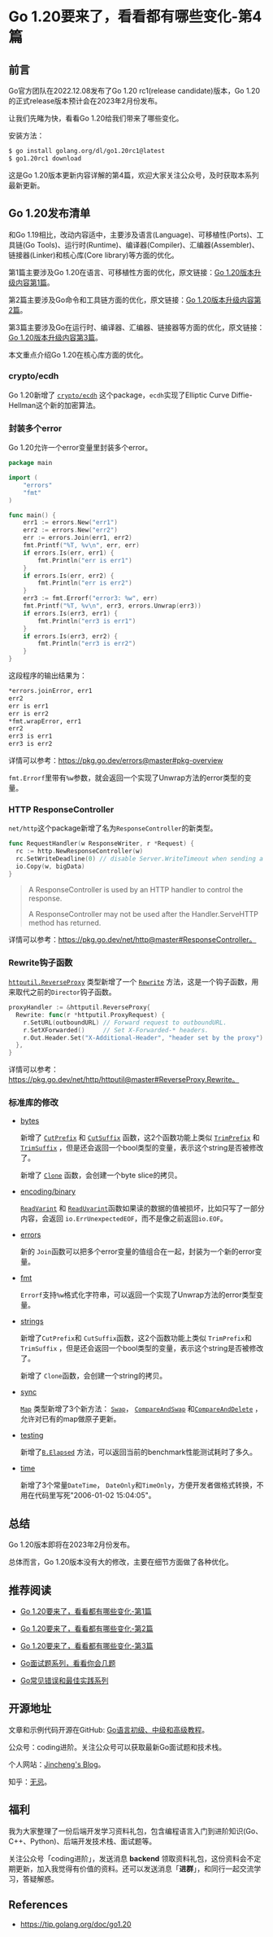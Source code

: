 # Go 1.20要来了，看看都有哪些变化-第4篇

## 前言

Go官方团队在2022.12.08发布了Go 1.20 rc1(release candidate)版本，Go 1.20的正式release版本预计会在2023年2月份发布。

让我们先睹为快，看看Go 1.20给我们带来了哪些变化。

安装方法：

```bash
$ go install golang.org/dl/go1.20rc1@latest
$ go1.20rc1 download
```

这是Go 1.20版本更新内容详解的第4篇，欢迎大家关注公众号，及时获取本系列最新更新。

## Go 1.20发布清单

和Go 1.19相比，改动内容适中，主要涉及语言(Language)、可移植性(Ports)、工具链(Go Tools)、运行时(Runtime)、编译器(Compiler)、汇编器(Assembler)、链接器(Linker)和核心库(Core library)等方面的优化。

第1篇主要涉及Go 1.20在语言、可移植性方面的优化，原文链接：[Go 1.20版本升级内容第1篇](https://mp.weixin.qq.com/s?__biz=Mzg2MTcwNjc1Mg==&mid=2247484629&idx=1&sn=60a01d3cc85ef2462156f0565c30738d&chksm=ce124bbaf965c2ac351cd9c602e8b67d5119b2a89a7f2de0289bdeb7608ae589c329eb8f7275&token=1619842941&lang=zh_CN#rd)。

第2篇主要涉及Go命令和工具链方面的优化，原文链接：[Go 1.20版本升级内容第2篇](https://mp.weixin.qq.com/s?__biz=Mzg2MTcwNjc1Mg==&mid=2247484638&idx=1&sn=459a22d4a9bf5d9715e70d3c25b05b93&chksm=ce124bb1f965c2a76bacc1135799ab268be66a861e99391b354a9f2dfd8c22a60853cc1d689d&token=1342188569&lang=zh_CN#rd)。

第3篇主要涉及Go在运行时、编译器、汇编器、链接器等方面的优化，原文链接：[Go 1.20版本升级内容第3篇](https://mp.weixin.qq.com/s?__biz=Mzg2MTcwNjc1Mg==&mid=2247484644&idx=1&sn=3c1c4d852b220595ef633f30084f3a11&chksm=ce124b8bf965c29d38c8f17702003c3531b58be15470f7b5c13f67784806a532850b79f464cc&token=1794942092&lang=zh_CN#rd)。

本文重点介绍Go 1.20在核心库方面的优化。

### crypto/ecdh

Go 1.20新增了 [`crypto/ecdh`](https://tip.golang.org/pkg/crypto/ecdh/) 这个package，`ecdh`实现了Elliptic Curve Diffie-Hellman这个新的加密算法。

### 封装多个error

Go 1.20允许一个error变量里封装多个error。

```go
package main

import (
	"errors"
	"fmt"
)

func main() {
	err1 := errors.New("err1")
	err2 := errors.New("err2")
	err := errors.Join(err1, err2)
	fmt.Printf("%T, %v\n", err, err)
	if errors.Is(err, err1) {
		fmt.Println("err is err1")
	}
	if errors.Is(err, err2) {
		fmt.Println("err is err2")
	}
	err3 := fmt.Errorf("error3: %w", err)
	fmt.Printf("%T, %v\n", err3, errors.Unwrap(err3))
	if errors.Is(err3, err1) {
		fmt.Println("err3 is err1")
	}
	if errors.Is(err3, err2) {
		fmt.Println("err3 is err2")
	}
}
```

这段程序的输出结果为：

```bash
*errors.joinError, err1
err2
err is err1
err is err2
*fmt.wrapError, err1
err2
err3 is err1
err3 is err2
```

详情可以参考：https://pkg.go.dev/errors@master#pkg-overview

`fmt.Errorf`里带有`%w`参数，就会返回一个实现了Unwrap方法的error类型的变量。

### HTTP ResponseController

`net/http`这个package新增了名为`ResponseController`的新类型。

```go
func RequestHandler(w ResponseWriter, r *Request) {
  rc := http.NewResponseController(w)
  rc.SetWriteDeadline(0) // disable Server.WriteTimeout when sending a large response
  io.Copy(w, bigData)
}
```

> A ResponseController is used by an HTTP handler to control the response.
>
> A ResponseController may not be used after the Handler.ServeHTTP method has returned.

详情可以参考：https://pkg.go.dev/net/http@master#ResponseController。

### Rewrite钩子函数

 [`httputil.ReverseProxy`](https://tip.golang.org/pkg/net/http/httputil/#ReverseProxy) 类型新增了一个 [`Rewrite`](https://tip.golang.org/pkg/net/http/httputil/#ReverseProxy.Rewrite) 方法，这是一个钩子函数，用来取代之前的`Director`钩子函数。

```go
proxyHandler := &httputil.ReverseProxy{
  Rewrite: func(r *httputil.ProxyRequest) {
    r.SetURL(outboundURL) // Forward request to outboundURL.
    r.SetXForwarded()     // Set X-Forwarded-* headers.
    r.Out.Header.Set("X-Additional-Header", "header set by the proxy")
  },
}
```

详情可以参考：https://pkg.go.dev/net/http/httputil@master#ReverseProxy.Rewrite。

### 标准库的修改

- [bytes](https://tip.golang.org/pkg/bytes/)

  新增了 [`CutPrefix`](https://tip.golang.org/pkg/bytes/#CutPrefix) 和 [`CutSuffix`](https://tip.golang.org/pkg/bytes/#CutSuffix) 函数，这2个函数功能上类似 [`TrimPrefix`](https://tip.golang.org/pkg/bytes/#TrimPrefix) 和 [`TrimSuffix`](https://tip.golang.org/pkg/bytes/#TrimSuffix) ，但是还会返回一个bool类型的变量，表示这个string是否被修改了。

  新增了 [`Clone`](https://tip.golang.org/pkg/bytes/#Clone) 函数，会创建一个byte slice的拷贝。

- [encoding/binary](https://tip.golang.org/pkg/encoding/binary/)

   [`ReadVarint`](https://tip.golang.org/pkg/encoding/binary/#ReadVarint) 和 [`ReadUvarint`](https://tip.golang.org/pkg/encoding/binary/#ReadUvarint)函数如果读的数据的值被损坏，比如只写了一部分内容，会返回 `io.ErrUnexpectedEOF`，而不是像之前返回`io.EOF`。

- [errors](https://tip.golang.org/pkg/errors/)

  新的 `Join`函数可以把多个error变量的值组合在一起，封装为一个新的error变量。

- [fmt](https://tip.golang.org/pkg/fmt/)

  `Errorf`支持`%w`格式化字符串，可以返回一个实现了Unwrap方法的error类型变量。

- [strings](https://tip.golang.org/pkg/strings/)

  新增了`CutPrefix`和 `CutSuffix`函数，这2个函数功能上类似 `TrimPrefix`和`TrimSuffix` ，但是还会返回一个bool类型的变量，表示这个string是否被修改了。

  新增了 `Clone`函数，会创建一个string的拷贝。

- [sync](https://tip.golang.org/pkg/sync/)

   [`Map`](https://tip.golang.org/pkg/sync/#Map) 类型新增了3个新方法： [`Swap`](https://tip.golang.org/pkg/sync/#Map.Swap)， [`CompareAndSwap`](https://tip.golang.org/pkg/sync/#Map.CompareAndSwap) 和[`CompareAndDelete`](https://tip.golang.org/pkg/sync/#Map.CompareAndDelete) ，允许对已有的map做原子更新。

- [testing](https://tip.golang.org/pkg/testing/)

  新增了[`B.Elapsed`](https://tip.golang.org/pkg/testing/#B.Elapsed) 方法，可以返回当前的benchmark性能测试耗时了多久。

- [time](https://tip.golang.org/pkg/time/)

  新增了3个常量`DateTime`， `DateOnly`和`TimeOnly`，方便开发者做格式转换，不用在代码里写死"2006-01-02 15:04:05"。

## 总结

Go 1.20版本即将在2023年2月份发布。

总体而言，Go 1.20版本没有大的修改，主要在细节方面做了各种优化。



## 推荐阅读

* [Go 1.20要来了，看看都有哪些变化-第1篇](https://mp.weixin.qq.com/s?__biz=Mzg2MTcwNjc1Mg==&mid=2247484629&idx=1&sn=60a01d3cc85ef2462156f0565c30738d&chksm=ce124bbaf965c2ac351cd9c602e8b67d5119b2a89a7f2de0289bdeb7608ae589c329eb8f7275&token=1342188569&lang=zh_CN#rd)

* [Go 1.20要来了，看看都有哪些变化-第2篇](https://mp.weixin.qq.com/s?__biz=Mzg2MTcwNjc1Mg==&mid=2247484638&idx=1&sn=459a22d4a9bf5d9715e70d3c25b05b93&chksm=ce124bb1f965c2a76bacc1135799ab268be66a861e99391b354a9f2dfd8c22a60853cc1d689d&token=1342188569&lang=zh_CN#rd)

* [Go 1.20要来了，看看都有哪些变化-第3篇](https://mp.weixin.qq.com/s?__biz=Mzg2MTcwNjc1Mg==&mid=2247484644&idx=1&sn=3c1c4d852b220595ef633f30084f3a11&chksm=ce124b8bf965c29d38c8f17702003c3531b58be15470f7b5c13f67784806a532850b79f464cc&token=1794942092&lang=zh_CN#rd)

* [Go面试题系列，看看你会几题](https://mp.weixin.qq.com/mp/appmsgalbum?__biz=Mzg2MTcwNjc1Mg==&action=getalbum&album_id=2199553588283179010#wechat_redirect)

* [Go常见错误和最佳实践系列](https://mp.weixin.qq.com/mp/appmsgalbum?__biz=Mzg2MTcwNjc1Mg==&action=getalbum&album_id=2549657749539028992#wechat_redirect)

  

## 开源地址

文章和示例代码开源在GitHub: [Go语言初级、中级和高级教程](https://github.com/jincheng9/go-tutorial)。

公众号：coding进阶。关注公众号可以获取最新Go面试题和技术栈。

个人网站：[Jincheng's Blog](https://jincheng9.github.io/)。

知乎：[无忌](https://www.zhihu.com/people/thucuhkwuji)。



## 福利

我为大家整理了一份后端开发学习资料礼包，包含编程语言入门到进阶知识(Go、C++、Python)、后端开发技术栈、面试题等。

关注公众号「coding进阶」，发送消息 **backend** 领取资料礼包，这份资料会不定期更新，加入我觉得有价值的资料。还可以发送消息「**进群**」，和同行一起交流学习，答疑解惑。



## References

* https://tip.golang.org/doc/go1.20
